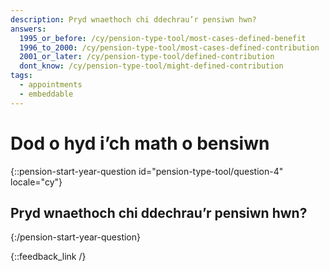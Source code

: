 ```yaml
---
description: Pryd wnaethoch chi ddechrau’r pensiwn hwn?
answers:
  1995_or_before: /cy/pension-type-tool/most-cases-defined-benefit
  1996_to_2000: /cy/pension-type-tool/most-cases-defined-contribution
  2001_or_later: /cy/pension-type-tool/defined-contribution
  dont_know: /cy/pension-type-tool/might-defined-contribution
tags:
  - appointments
  - embeddable
---
```


# Dod o hyd i’ch math o bensiwn

{::pension-start-year-question id="pension-type-tool/question-4" locale="cy"}
## Pryd wnaethoch chi ddechrau’r pensiwn hwn?

{:/pension-start-year-question}

{::feedback_link /}
